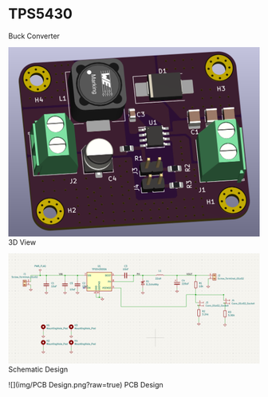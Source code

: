 # TPS5430
 Buck Converter

![](img/3D.png?raw=true)
3D View

![](img/Schematic.png?raw=true)
Schematic Design

![](img/PCB Design.png?raw=true)
PCB Design
